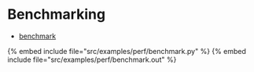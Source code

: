 # Benchmarking

* [benchmark](http://docs.python.org/library/timeit.html)


{% embed include file="src/examples/perf/benchmark.py" %}
{% embed include file="src/examples/perf/benchmark.out" %}


